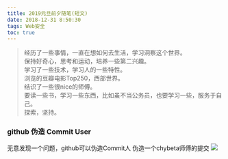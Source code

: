 ```yaml
---
title: 2019元旦前夕随笔(短文)
date: 2018-12-31 8:50:30
tags: Web安全
toc: true
---
```


> 经历了一些事情，一直在想如何去生活，学习洞察这个世界。  
> 保持好奇心，思考和运动，培养一些第二兴趣。  
> 学习了一些技术，学习人的一些特性。  
> 浏览的豆瓣电影Top250，西部世界。  
> 结识了一些很nice的师傅。  
> 要读一些书，学习一些东西，比如虽不当公务员，也要学习一些，服务于自己。  
> 探索，坚持。

### github 伪造 Commit User
无意发现一个问题，github可以伪造Commit人
伪造一个chybeta师傅的提交
![](https://raw.githubusercontent.com/tom0li/tom0li.github.io/master/images/github-forget.png)